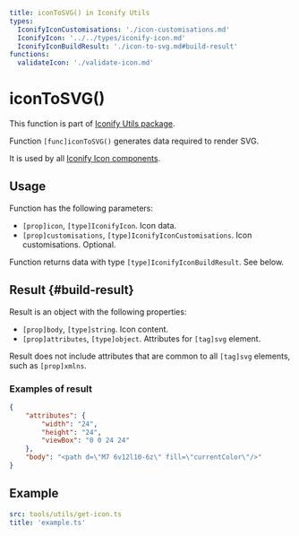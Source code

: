 ```yaml
title: iconToSVG() in Iconify Utils
types:
  IconifyIconCustomisations: './icon-customisations.md'
  IconifyIcon: '../../types/iconify-icon.md'
  IconifyIconBuildResult: './icon-to-svg.md#build-result'
functions:
  validateIcon: './validate-icon.md'
```

# iconToSVG()

This function is part of [Iconify Utils package](./index.md).

Function `[func]iconToSVG()` generates data required to render SVG.

It is used by all [Iconify Icon components](../../icon-components/index.md).

## Usage

Function has the following parameters:

- `[prop]icon`, `[type]IconifyIcon`. Icon data.
- `[prop]customisations`, `[type]IconifyIconCustomisations`. Icon customisations. Optional.

Function returns data with type `[type]IconifyIconBuildResult`. See below.

## Result {#build-result}

Result is an object with the following properties:

- `[prop]body`, `[type]string`. Icon content.
- `[prop]attributes`, `[type]object`. Attributes for `[tag]svg` element.

Result does not include attributes that are common to all `[tag]svg` elements, such as `[prop]xmlns`.

### Examples of result

```json
{
	"attributes": {
		"width": "24",
		"height": "24",
		"viewBox": "0 0 24 24"
	},
	"body": "<path d=\"M7 6v12l10-6z\" fill=\"currentColor\"/>"
}
```

## Example

```yaml
src: tools/utils/get-icon.ts
title: 'example.ts'
```

